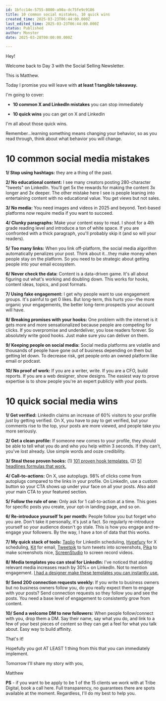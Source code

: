 ```yaml
---
id: 1bfcc14e-5755-8000-a90a-dc75fe9c9186
title: 10 common social mistakes, 10 quick wins
created_time: 2025-03-23T06:44:00.000Z
last_edited_time: 2025-03-23T06:44:00.000Z
status: Published
author: Monster
date: 2025-03-28T00:00:00.000Z

---
```


Hey!

Welcome back to Day 3 with the Social Selling Newsletter.

This is Matthew.

Today I promise you will leave with **at least 1 tangible takeaway.**

I'm going to cover:

*   **10 common X and LinkedIn mistakes** you can stop immediately

*   **10 quick wins** you can get on X and LinkedIn

I'm all about those quick wins.

Remember...learning something means changing your behavior, so as you read through, think about what behavior you will change.

# 10 common social media mistakes

**1/ Stop using hashtags:** they are a thing of the past.

**2/ No educational content:** I see many creators posting 280-character "tweets" on LinkedIn. You'll get 5x the rewards for making the content 3x longer and 3x deeper. The other mistake here I see is people leaning into entertaining content with no educational value. You get views but not sales.

**3/ No media:** You need images and videos in 2025 and beyond. Text-based platforms now require media if you want to succeed.

**4/ Clunky paragraphs:** Make your content easy to read. I shoot for a 4th grade reading level and introduce a ton of white space. If you are confronted with a thick paragraph, you'll probably skip it (and so will your readers).

**5/ Too many links:** When you link off-platform, the social media algorithm automatically penalizes your post. Think about it...they make money when people stay on the platform. So you need to be strategic about getting people into your email ecosystem.

**6/ Never check the data:** Content is a data-driven game. It's all about figuring out what's working and doubling down. This works for hooks, content ideas, topics, and post formats.

**7/ Using fake engagement:** I get why people want to use engagement groups. It's painful to get 0 likes. But long-term, this hurts you--the more organic your engagements, the better long-term prospects your account will have.

**8/ Breaking promises with your hooks:** One problem with the internet is it gets more and more sensationalized because people are competing for clicks. If you overpromise and underdeliver, you lose readers forever. So absolutely write good hooks. Just make sure you can deliver on them.

**9/ Keeping people on social media:** Social media platforms are volatile and thousands of people have gone out of business depending on them but getting let down. To decrease risk, get people onto an owned platform like email or podcast.

**10/ No proof of work:** If you are a writer, write. If you are a CFO, build reports. If you are a web designer, show designs. The easiest way to prove expertise is to show people you're an expert publicly with your posts.

# 10 quick social media wins

**1/ Get verified:** LinkedIn claims an increase of 60% visitors to your profile *just* by getting verified. On X, you have to pay to get verified, but your comments rise to the top, your posts are more viewed, and people take you more seriously.

**2/ Get a clean profile:** If someone new comes to your profile, they should be able to tell what you do and who you help within 3 seconds. If they can't, you've lost already. Use simple words and ooze credibility.

**3/ Steal these proven hooks:** (1) [101 proven hook templates](https://click.convertkit-mail2.com/e5u6d8dkxku0up965ndc8h8rgp222cl/08hwh9h20n5z44al/aHR0cHM6Ly9kb2NzLmdvb2dsZS5jb20vZG9jdW1lbnQvZC8xMDhYZ2pBd29PYnEtbkw2U3lKRHR3UTJUcmNGR3RkTEw2c0dkYjI3UjE5US9lZGl0P3VzcD1zaGFyaW5n), (2) [51 headlines formulas that work.](https://click.convertkit-mail2.com/e5u6d8dkxku0up965ndc8h8rgp222cl/8ghqhohoewv984ck/aHR0cHM6Ly9kb2NzLmdvb2dsZS5jb20vZG9jdW1lbnQvZC8xSUxUM19rajZDM1R0OUJYcTNBM2tHLWFuR0tyNS0tdUlWZDZwejVNc2tnUS9lZGl0P3VzcD1zaGFyaW5n)

**4/ Call-to-actions:** On X, use autoplugs. 98% of clicks come from autoplugs compared to the links in your profile. On LinkedIn, use a custom button so your CTA shows up under your face on all your posts. Also add your main CTA to your featured section.

**5/ Follow the rule of one:** Only ask for 1 call-to-action at a time. This goes for specific posts you create, your opt-in landing page, and so on.

**6/ Re-introduce yourself 1x per month:** People follow you but forget who you are. Don't take it personally, it's just a fact. So regularly re-introduce yourself so your audience doesn't go stale. This is how you engage and re-engage your followers. By the way, I have a ton of data that this works.

**7/ My quick stack of tools:** [Taplio](https://click.convertkit-mail2.com/e5u6d8dkxku0up965ndc8h8rgp222cl/vqh3hrho2m7g52sg/aHR0cHM6Ly90YXBsaW8uY29tLz92aWE9bWF0dGhldy1icm93bg==) for LinkedIn scheduling, [Hypefury](https://click.convertkit-mail2.com/e5u6d8dkxku0up965ndc8h8rgp222cl/m2h7h5h3k2perqcm/aHR0cHM6Ly9oeXBlZnVyeS5jb20vP3ZpYT1tYXR0aGV3Mjg=) for X scheduling, [Kit](https://click.convertkit-mail2.com/e5u6d8dkxku0up965ndc8h8rgp222cl/dpheh0hezdg53ksm/aHR0cHM6Ly9wYXJ0bmVycy5jb252ZXJ0a2l0LmNvbS8yamJoNDZxdGVwODA=) for email, [Tweetpik](https://click.convertkit-mail2.com/e5u6d8dkxku0up965ndc8h8rgp222cl/e0hph7h79mg4xwi8/aHR0cHM6Ly90d2VldGh1bnRlci5pby90d2VldHBpaw==) to turn tweets into screenshots, [Pika](https://click.convertkit-mail2.com/e5u6d8dkxku0up965ndc8h8rgp222cl/7qh7h8h9vd7zgmbz/aHR0cHM6Ly9waWthLnN0eWxlL3RlbXBsYXRlcy9zY3JlZW5zaG90LWVkaXRvcg==) to make screenshots nice, [ScreenStudio](https://click.convertkit-mail2.com/e5u6d8dkxku0up965ndc8h8rgp222cl/owhkhqhw3xvoz8bv/aHR0cHM6Ly9zY3JlZW4uc3R1ZGlvLw==) to screen record videos.

**8/ Media templates you can steal for LinkedIn:** I've noticed that adding relevant media increases reach by 30%+ on LinkedIn. Not to mention engagement. [I had a designer make these templates you can instantly use.](https://click.convertkit-mail2.com/e5u6d8dkxku0up965ndc8h8rgp222cl/z2hghnhe95vwgoup/aHR0cHM6Ly9wb2lzZWQtYmVhcmQtOGI4Lm5vdGlvbi5zaXRlL01lZGlhLUdyYXBoaWMtVGVtcGxhdGVzLVRvLUdyb3ctWW91ci1MaW5rZWRJbi1Jbi0yMDI1LTE4NTdkMTAwNGU0NjgwMTU4YWMyZjZiMWMzYWMxMzNlP3B2cz00)

**9/ Send 200 connection requests weekly:** If you write to business owners but no business owners follow you, do you really expect them to engage with your posts? Send connection requests so they follow you and see the posts. You need a base level of engagement to consistently grow from content.

**10/ Send a welcome DM to new followers:** When people follow/connect with you, drop them a DM. Say their name, say what you do, and link to a few of your best pieces of content so they can get a feel for what you talk about. Easy way to build affinity.

That's it!

Hopefully you got AT LEAST 1 thing from this that you can immediately implement.

Tomorrow I'll share my story with you,

Matthew

**PS** - if you want to be apply to be 1 of the 15 clients we work with at Tribe Digital, book a call here. Full transparency, no guarantees there are spots available at the moment. Regardless, I'll do my best to help you.
